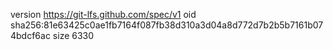 version https://git-lfs.github.com/spec/v1
oid sha256:81e63425c0ae1fb7164f087fb38d310a3d04a8d772d7b2b5b7161b074bdcf6ac
size 6330
